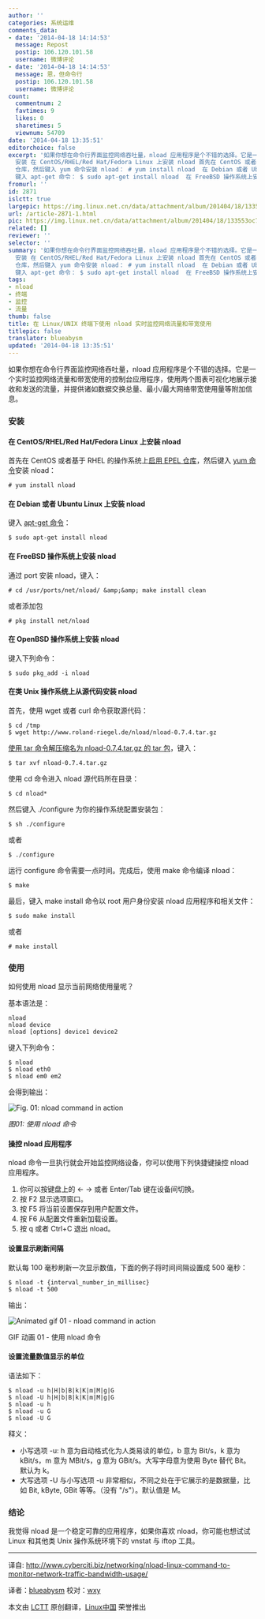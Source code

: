 ```yaml
---
author: ''
categories: 系统运维
comments_data:
- date: '2014-04-18 14:14:53'
  message: Repost
  postip: 106.120.101.58
  username: 微博评论
- date: '2014-04-18 14:14:53'
  message: 恩，但命令行
  postip: 106.120.101.58
  username: 微博评论
count:
  commentnum: 2
  favtimes: 9
  likes: 0
  sharetimes: 5
  viewnum: 54709
date: '2014-04-18 13:35:51'
editorchoice: false
excerpt: '如果你想在命令行界面监控网络吞吐量，nload 应用程序是个不错的选择。它是一个实时监控网络流量和带宽使用的控制台应用程序，使用两个图表可视化地展示接收和发送的流量，并提供诸如数据交换总量、最小/最大网络带宽使用量等附加信息。
  安装 在 CentOS/RHEL/Red Hat/Fedora Linux 上安装 nload 首先在 CentOS 或者基于 RHEL 的操作系统上启用 EPEL
  仓库，然后键入 yum 命令安装 nload： # yum install nload  在 Debian 或者 Ubuntu Linux 上安装 nload
  键入 apt-get 命令： $ sudo apt-get install nload  在 FreeBSD 操作系统上安装 nl'
fromurl: ''
id: 2871
islctt: true
largepic: https://img.linux.net.cn/data/attachment/album/201404/18/133553oc7ggu5ho5j75goj.jpg
url: /article-2871-1.html
pic: https://img.linux.net.cn/data/attachment/album/201404/18/133553oc7ggu5ho5j75goj.jpg.thumb.jpg
related: []
reviewer: ''
selector: ''
summary: '如果你想在命令行界面监控网络吞吐量，nload 应用程序是个不错的选择。它是一个实时监控网络流量和带宽使用的控制台应用程序，使用两个图表可视化地展示接收和发送的流量，并提供诸如数据交换总量、最小/最大网络带宽使用量等附加信息。
  安装 在 CentOS/RHEL/Red Hat/Fedora Linux 上安装 nload 首先在 CentOS 或者基于 RHEL 的操作系统上启用 EPEL
  仓库，然后键入 yum 命令安装 nload： # yum install nload  在 Debian 或者 Ubuntu Linux 上安装 nload
  键入 apt-get 命令： $ sudo apt-get install nload  在 FreeBSD 操作系统上安装 nl'
tags:
- nload
- 终端
- 监控
- 流量
thumb: false
title: 在 Linux/UNIX 终端下使用 nload 实时监控网络流量和带宽使用
titlepic: false
translator: blueabysm
updated: '2014-04-18 13:35:51'
---
```


如果你想在命令行界面监控网络吞吐量，nload 应用程序是个不错的选择。它是一个实时监控网络流量和带宽使用的控制台应用程序，使用两个图表可视化地展示接收和发送的流量，并提供诸如数据交换总量、最小/最大网络带宽使用量等附加信息。


### 安装


#### 在 CentOS/RHEL/Red Hat/Fedora Linux 上安装 nload


首先在 CentOS 或者基于 RHEL 的操作系统上[启用 EPEL 仓库](http://www.cyberciti.biz/faq/fedora-sl-centos-redhat6-enable-epel-repo/)，然后键入 [yum 命令](http://www.cyberciti.biz/faq/rhel-centos-fedora-linux-yum-command-howto/)安装 nload：



```
# yum install nload

```

#### 在 Debian 或者 Ubuntu Linux 上安装 nload


键入 [apt-get 命令](http://www.cyberciti.biz/tips/linux-debian-package-management-cheat-sheet.html)：



```
$ sudo apt-get install nload

```

#### 在 FreeBSD 操作系统上安装 nload


通过 port 安装 nload，键入：



```
# cd /usr/ports/net/nload/ &amp;&amp; make install clean

```

或者添加包



```
# pkg install net/nload

```

#### 在 OpenBSD 操作系统上安装 nload


键入下列命令：



```
$ sudo pkg_add -i nload

```

#### 在类 Unix 操作系统上从源代码安装 nload


首先，使用 wget 或者 curl 命令获取源代码：



```
$ cd /tmp
$ wget http://www.roland-riegel.de/nload/nload-0.7.4.tar.gz

```

[使用 tar 命令解压缩名为 nload-0.7.4.tar.gz 的 tar 包](http://www.cyberciti.biz/faq/tar-extract-linux/)，键入：



```
$ tar xvf nload-0.7.4.tar.gz

```

使用 cd 命令进入 nload 源代码所在目录：



```
$ cd nload*

```

然后键入 ./configure 为你的操作系统配置安装包：



```
$ sh ./configure

```

或者



```
$ ./configure

```

运行 configure 命令需要一点时间。完成后，使用 make 命令编译 nload：



```
$ make

```

最后，键入 make install 命令以 root 用户身份安装 nload 应用程序和相关文件：



```
$ sudo make install

```

或者



```
# make install

```

### 使用


如何使用 nload 显示当前网络使用量呢？


基本语法是：



```
nload
nload device
nload [options] device1 device2

```

键入下列命令：



```
$ nload
$ nload eth0
$ nload em0 em2

```

会得到输出：


![Fig. 01: nload command in action](/data/attachment/album/201404/18/133553oc7ggu5ho5j75goj.jpg)


*图01: 使用 nload 命令*


#### 操控 nload 应用程序


nload 命令一旦执行就会开始监控网络设备，你可以使用下列快捷键操控 nload 应用程序。


1. 你可以按键盘上的 ← → 或者 Enter/Tab 键在设备间切换。
2. 按 F2 显示选项窗口。
3. 按 F5 将当前设置保存到用户配置文件。
4. 按 F6 从配置文件重新加载设置。
5. 按 q 或者 Ctrl+C 退出 nload。


#### 设置显示刷新间隔


默认每 100 毫秒刷新一次显示数值，下面的例子将时间间隔设置成 500 毫秒：



```
$ nload -t {interval_number_in_millisec}
$ nload -t 500

```

输出：


![Animated gif 01 - nload command in action](/data/attachment/album/201404/18/133554o1q91yym98zpmamd.gif)


GIF 动画 01 - 使用 nload 命令


#### 设置流量数值显示的单位


语法如下：



```
$ nload -u h|H|b|B|k|K|m|M|g|G
$ nload -U h|H|b|B|k|K|m|M|g|G
$ nload -u h
$ nload -u G
$ nload -U G

```

释义：


* 小写选项 -u: h 意为自动格式化为人类易读的单位，b 意为 Bit/s，k 意为 kBit/s，m 意为 MBit/s，g 意为 GBit/s。大写字母意为使用 Byte 替代 Bit。默认为 k。
* 大写选项 -U 与小写选项 -u 非常相似，不同之处在于它展示的是数据量，比如 Bit, kByte, GBit 等等。（没有 "/s"）。默认值是 M。


### 结论


我觉得 nload 是一个稳定可靠的应用程序，如果你喜欢 nload，你可能也想试试 Linux 和其他类 Unix 操作系统环境下的 vnstat 与 iftop 工具。




---


译自: <http://www.cyberciti.biz/networking/nload-linux-command-to-monitor-network-traffic-bandwidth-usage/>


译者：[blueabysm](https://github.com/blueabysm) 校对：[wxy](https://github.com/wxy)


本文由 [LCTT](https://github.com/LCTT/TranslateProject) 原创翻译，[Linux中国](http://linux.cn/) 荣誉推出